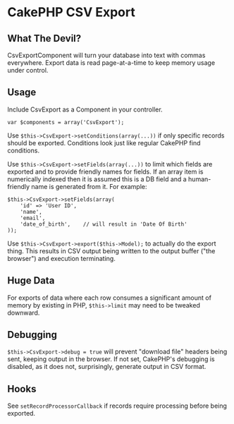 CakePHP CSV Export 
====================

What The Devil?
--------------------

CsvExportComponent will turn your database into text 
with commas everywhere. Export data is read page-at-a-time
to keep memory usage under control.

Usage
--------------------

Include CsvExport as a Component in your controller.

`var $components = array('CsvExport');`

Use `$this->CsvExport->setConditions(array(...))` if only specific 
records should be exported. Conditions look just like regular
CakePHP find conditions.

Use `$this->CsvExport->setFields(array(...))` to limit which fields
are exported and to provide friendly names for fields. If an array
item is numerically indexed then it is assumed this is a DB field
and a human-friendly name is generated from it. For example:

	$this->CsvExport->setFields(array(
		'id' => 'User ID',
		'name',
		'email',
		'date_of_birth',	// will result in 'Date Of Birth'
	));

Use `$this->CsvExport->export($this->Model);` to
actually do the export thing. This results in CSV output being
written to the output buffer ("the browser") and execution
terminating.

Huge Data
--------------------

For exports of data where each row consumes a significant amount of
memory by existing in PHP, `$this->limit` may need to be tweaked downward.

Debugging
--------------------

`$this->CsvExport->debug = true` will prevent "download file" headers
being sent, keeping output in the browser. If not set, CakePHP's
debugging is disabled, as it does not, surprisingly, generate output
in CSV format.

Hooks
--------------------

See `setRecordProcessorCallback` if records require processing before
being exported.
